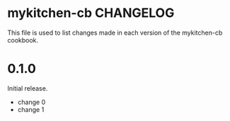 # mykitchen-cb CHANGELOG

This file is used to list changes made in each version of the mykitchen-cb cookbook.

# 0.1.0

Initial release.

- change 0
- change 1

